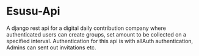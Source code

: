 # Esusu-Api
A django rest api for a digital daily contribution company where authenticated users can create groups, set amount to be collected on a specified interval. Authentication for this api is  with allAuth authentication, Admins can sent out invitations etc.
